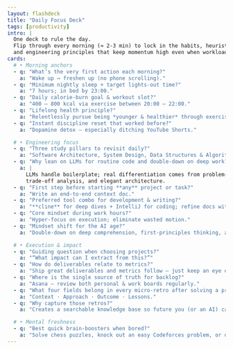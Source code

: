 ```yaml
---
layout: flashdeck
title: "Daily Focus Deck"
tags: [productivity]
intro: |
  One deck to rule the day.  
  Flip through every morning (≈ 2‑3 min) to lock in the habits, heuristics,
  and engineering principles that keep momentum high even when workload spikes.
cards:
  # ‣ Morning anchors
  - q: "What’s the very first action each morning?"
    a: "Wake up → freshen up (no phone scrolling)."
  - q: "Minimum nightly sleep + target lights‑out time?"
    a: "7 hours; in bed by 23:00."
  - q: "Daily calorie‑burn goal & workout slot?"
    a: "400 – 800 kcal via exercise between 20:00 – 22:00."
  - q: "Lifelong health principle?"
    a: "Relentlessly pursue being *younger & healthier* through exercise, nutrition, and anti‑aging habits."
  - q: "Instant discipline reset that worked before?"
    a: "Dopamine detox — especially ditching YouTube Shorts."

  # ‣ Engineering focus
  - q: "Three study pillars to revisit daily?"
    a: "Software Architecture, System Design, Data Structures & Algorithms."
  - q: "Why lean on LLMs for routine code and double‑down on deep work?"
    a: |
      LLMs handle boilerplate; real differentiation comes from problem‑solving,
      trade‑off analysis, and elegant architecture.
  - q: "First step before starting **any** project or task?"
    a: "Write an end‑to‑end context doc."
  - q: "Preferred tool combo for development & writing?"
    a: "**cline** for deep dives + IntelliJ for coding; refine docs with Claude."
  - q: "Core mindset during work hours?"
    a: "Hyper‑focus on execution; eliminate wasted motion."
  - q: "Mindset shift for the AI age?"
    a: "Double‑down on deep comprehension, first‑principles thinking, and relentless problem‑finding/solving."

  # ‣ Execution & impact
  - q: "Guiding question when choosing projects?"
    a: "“What impact can I extract from this?”"
  - q: "How do deliverables relate to metrics?"
    a: "Ship great deliverables and metrics follow — just keep an eye on them."
  - q: "Where is the single source of truth for backlog?"
    a: "Asana — review both personal & work boards regularly."
  - q: "What four fields belong in every micro‑retro after solving a problem?"
    a: "Context · Approach · Outcome · Lessons."
  - q: "Why capture those retros?"
    a: "Creates a searchable knowledge base so future you (or an AI) can reuse the insight instead of relearning."

  # ‣ Mental freshness
  - q: "Best quick brain‑boosters when bored?"
    a: "Solve chess puzzles, knock out an easy Codeforces problem, or dive into a classic video game for a short burst."
---
```

